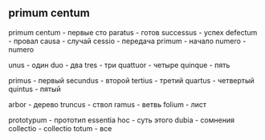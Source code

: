 ## primum centum

primum centum - первые сто
paratus       - готов
successus     - успех
defectum      - провал
causa         - случай
cessio        - передача
primum        - начало
numero        - numero

unus          - один
duo           - два
tres          - три
quattuor      - четыре
quinque       - пять

primus        - первый
secundus      - второй
tertius       - третий 
quartus       - четвертый
quintus       - пятый

arbor         - дерево
truncus       - ствол
ramus         - ветвь
folium        - лист

prototypum    - прототип
essentia hoc  - суть этого
dubia         - сомнения
collectio     - collectio
totum         - все







